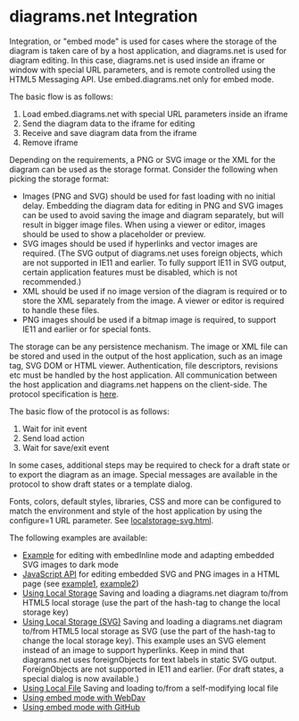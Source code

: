 # diagrams.net Integration

Integration, or "embed mode" is used for cases where the storage of the diagram is taken care of by a host application,
and diagrams.net is used for diagram editing. In this case, diagrams.net is used inside an iframe or window with special URL
parameters, and is remote controlled using the HTML5 Messaging API. Use embed.diagrams.net only for embed mode.

The basic flow is as follows:

1. Load embed.diagrams.net with special URL parameters inside an iframe
2. Send the diagram data to the iframe for editing
3. Receive and save diagram data from the iframe
4. Remove iframe

Depending on the requirements, a PNG or SVG image or the XML for the diagram can be used as the storage format. Consider the following when picking the storage format:

- Images (PNG and SVG) should be used for fast loading with no initial delay. Embedding the diagram data for editing in PNG and SVG images can be used to avoid saving the image and diagram separately, but will result in bigger image files. When using a viewer or editor, images should be used to show a placeholder or preview.
- SVG images should be used if hyperlinks and vector images are required. (The SVG output of diagrams.net uses foreign objects, which are not
supported in IE11 and earlier. To fully support IE11 in SVG output, certain application features must be disabled, which is not recommended.)
- XML should be used if no image version of the diagram is required or to store the XML separately from the image. A viewer or editor is required
to handle these files.
- PNG images should be used if a bitmap image is required, to support IE11 and earlier or for special fonts.

The storage can be any persistence mechanism. The image or XML file can be stored and used in the output of the host application, such as an image tag, SVG DOM or HTML viewer. Authentication, file descriptors, revisions etc must be handled by the host application. All communication between the host application and diagrams.net happens on the client-side. The protocol specification is <a href="https://desk.draw.io/support/solutions/articles/16000042544" target="_blank">here</a>.

The basic flow of the protocol is as follows:

1. Wait for init event
2. Send load action
3. Wait for save/exit event

In some cases, additional steps may be required to check for a draft state or to export the diagram as an image. Special messages are available in the protocol to show draft states or a template dialog.

Fonts, colors, default styles, libraries, CSS and more can be configured to match the environment and style of the host application by using the configure=1 URL parameter. See <a href="https://github.com/jgraph/drawio-integration/blob/master/localstorage-svg.html#L68" target="_blank">localstorage-svg.html</a>.

The following examples are available:

* <a href="https://github.com/jgraph/drawio-integration/blob/master/inline.html" target="_blank">Example</a> for editing with embedInline mode and adapting embedded SVG images to dark mode
* <a href="https://github.com/jgraph/drawio-integration/blob/master/diagram-editor.js" target="_blank">JavaScript API</a> for editing embedded SVG and PNG images in a HTML page (see <a href="http://jgraph.github.io/drawio-integration/helloworld.html" target="_blank">example1</a>, <a href="http://jgraph.github.io/drawio-integration/javascript.html" target="_blank">example2</a>)
* <a href="http://jgraph.github.io/drawio-integration/localstorage.html#default" target="_blank">Using Local Storage</a> Saving and loading a diagrams.net diagram to/from HTML5 local storage (use the part of the hash-tag to change the local storage key)
* <a href="http://jgraph.github.io/drawio-integration/localstorage-svg.html#default" target="_blank">Using Local Storage (SVG)</a> Saving and loading a diagrams.net diagram to/from HTML5 local storage as SVG (use the part of the hash-tag to change the local storage key). This example uses an SVG element instead of an image to support hyperlinks. Keep in mind that diagrams.net uses foreignObjects for text labels in static SVG output. ForeignObjects are not supported in IE11 and earlier. (For draft states, a special dialog is now available.)
* <a href="http://jgraph.github.io/drawio-integration/localfile.html" target="_blank">Using Local File</a> Saving and loading to/from a self-modifying local file
* <a href="https://github.com/jgraph/drawio-integration/tree/master/webdav" target="_blank">Using embed mode with WebDav</a>
* <a href="https://github.com/jgraph/drawio-github" target="_blank">Using embed mode with GitHub</a>
